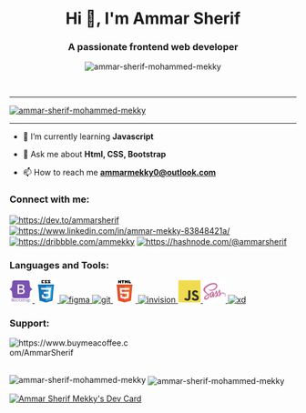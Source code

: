 <h1 align="center">Hi 👋, I'm Ammar Sherif</h1>
<h3 align="center">A passionate frontend web developer</h3>

<p align="center"> <img src="https://komarev.com/ghpvc/?username=ammar-sherif-mohammed-mekky&label=Profile%20views&color=0e75b6&style=flat" alt="ammar-sherif-mohammed-mekky" /> </p>
<br>
<hr>
<p align="left"> <a href="https://github.com/ryo-ma/github-profile-trophy"><img src="https://github-profile-trophy.vercel.app/?username=ammar-sherif-mohammed-mekky" alt="ammar-sherif-mohammed-mekky" /></a> </p>
<hr>

- 🌱 I’m currently learning **Javascript**

- 💬 Ask me about **Html, CSS, Bootstrap**

- 📫 How to reach me **ammarmekky0@outlook.com**

<h3 align="left">Connect with me:</h3>
<p align="left">
<a href="https://dev.to/https://dev.to/ammarsherif" target="blank"><img align="center" src="https://raw.githubusercontent.com/rahuldkjain/github-profile-readme-generator/master/src/images/icons/Social/devto.svg" alt="https://dev.to/ammarsherif" height="30" width="40" /></a>
<a href="https://linkedin.com/in/https://www.linkedin.com/in/ammar-mekky-83848421a/" target="blank"><img align="center" src="https://raw.githubusercontent.com/rahuldkjain/github-profile-readme-generator/master/src/images/icons/Social/linked-in-alt.svg" alt="https://www.linkedin.com/in/ammar-mekky-83848421a/" height="30" width="40" /></a>
<a href="https://dribbble.com/https://dribbble.com/ammekky" target="blank"><img align="center" src="https://raw.githubusercontent.com/rahuldkjain/github-profile-readme-generator/master/src/images/icons/Social/dribbble.svg" alt="https://dribbble.com/ammekky" height="30" width="40" /></a>
<a href="https://hashnode.com/https://hashnode.com/@ammarsherif" target="blank"><img align="center" src="https://raw.githubusercontent.com/rahuldkjain/github-profile-readme-generator/master/src/images/icons/Social/hashnode.svg" alt="https://hashnode.com/@ammarsherif" height="30" width="40" /></a>
</p>

<h3 align="left">Languages and Tools:</h3>
<p align="left"> <a href="https://getbootstrap.com" target="_blank" rel="noreferrer"> <img src="https://raw.githubusercontent.com/devicons/devicon/master/icons/bootstrap/bootstrap-plain-wordmark.svg" alt="bootstrap" width="40" height="40"/> </a> <a href="https://www.w3schools.com/css/" target="_blank" rel="noreferrer"> <img src="https://raw.githubusercontent.com/devicons/devicon/master/icons/css3/css3-original-wordmark.svg" alt="css3" width="40" height="40"/> </a> <a href="https://www.figma.com/" target="_blank" rel="noreferrer"> <img src="https://www.vectorlogo.zone/logos/figma/figma-icon.svg" alt="figma" width="40" height="40"/> </a> <a href="https://git-scm.com/" target="_blank" rel="noreferrer"> <img src="https://www.vectorlogo.zone/logos/git-scm/git-scm-icon.svg" alt="git" width="40" height="40"/> </a> <a href="https://www.w3.org/html/" target="_blank" rel="noreferrer"> <img src="https://raw.githubusercontent.com/devicons/devicon/master/icons/html5/html5-original-wordmark.svg" alt="html5" width="40" height="40"/> </a> <a href="https://www.invisionapp.com/" target="_blank" rel="noreferrer"> <img src="https://www.vectorlogo.zone/logos/invisionapp/invisionapp-icon.svg" alt="invision" width="40" height="40"/> </a> <a href="https://developer.mozilla.org/en-US/docs/Web/JavaScript" target="_blank" rel="noreferrer"> <img src="https://raw.githubusercontent.com/devicons/devicon/master/icons/javascript/javascript-original.svg" alt="javascript" width="40" height="40"/> </a> <a href="https://sass-lang.com" target="_blank" rel="noreferrer"> <img src="https://raw.githubusercontent.com/devicons/devicon/master/icons/sass/sass-original.svg" alt="sass" width="40" height="40"/> </a> <a href="https://www.adobe.com/products/xd.html" target="_blank" rel="noreferrer"> <img src="https://cdn.worldvectorlogo.com/logos/adobe-xd.svg" alt="xd" width="40" height="40"/> </a> </p>

<h3 align="left">Support:</h3>
<p><a href="https://www.buymeacoffee.com/https://www.buymeacoffee.com/AmmarSherif"> <img align="left" src="https://cdn.buymeacoffee.com/buttons/v2/default-yellow.png" height="50" width="210" alt="https://www.buymeacoffee.com/AmmarSherif" /></a></p><br><br>
<br>
<p><img align="left" src="https://github-readme-stats.vercel.app/api/top-langs?username=ammar-sherif-mohammed-mekky&show_icons=true&locale=en&layout=compact" alt="ammar-sherif-mohammed-mekky" /></p>

<p>&nbsp;<img align="center" src="https://github-readme-stats.vercel.app/api?username=ammar-sherif-mohammed-mekky&show_icons=true&locale=en" alt="ammar-sherif-mohammed-mekky" /></p>



<a href="https://app.daily.dev/AmmarSherif"><img src="https://api.daily.dev/devcards/dd66892f9ee04da8bf0ab7b05bab1e36.png?r=wzf" width="400" alt="Ammar Sherif Mekky's Dev Card"/></a>
<!-- <a href="https://app.daily.dev/AmmarSherif"><img src="https://github.com/Ammar-Sherif-Mohammed-Mekky/Ammar-Sherif-Mohammed-Mekky/blob/master/devcard.svg" width="400" alt="Ammar Sherif's Dev Card"/></a> -->
